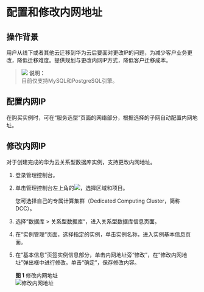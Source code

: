 # 配置和修改内网地址<a name="TOPIC_0142028299"></a>

## 操作背景<a name="section48273313131053"></a>

用户从线下或者其他云迁移到华为云后要面对更改IP的问题，为减少客户业务更改，降低迁移难度。提供规划与更改内网IP方式，降低客户迁移成本。

>![](public_sys-resources/icon-note.gif) **说明：**   
>目前仅支持MySQL和PostgreSQL引擎。  

## 配置内网IP<a name="section8474436184218"></a>

在购买实例时，可在“服务选型”页面的网络部分，根据选择的子网自动配置内网地址。

## 修改内网IP<a name="section593175034210"></a>

对于创建完成的华为云关系型数据库实例，支持更改内网地址。

1.  登录管理控制台。
2.  单击管理控制台左上角的![](figures/image_0142028501.png)，选择区域和项目。

    您可选择自己的专属计算集群（Dedicated Computing Cluster，简称DCC）。

3.  选择“数据库  \>  关系型数据库“，进入关系型数据库信息页面。
4.  在“实例管理“页面，选择指定的实例，单击实例名称，进入实例基本信息页面。
5.  在“基本信息”页签实例信息部分，单击内网地址旁“修改”，在“修改内网地址”弹出框中进行修改。单击“确定”，保存修改内容。

    **图 1**  修改内网地址<a name="fig8914115822915"></a>  
    ![](figures/修改内网地址.png "修改内网地址")


